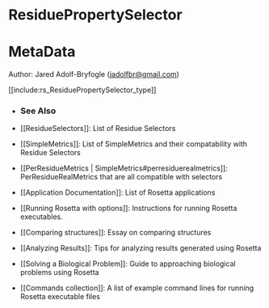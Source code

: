 ResiduePropertySelector
==================

MetaData
========

Author: Jared Adolf-Bryfogle (jadolfbr@gmail.com)


[[include:rs_ResiduePropertySelector_type]]



- ### See Also
 - [[ResidueSelectors]]: List of Residue Selectors
 - [[SimpleMetrics]]: List of SimpleMetrics and their compatability with Residue Selectors
 - [[PerResidueMetrics | SimpleMetrics#perresiduerealmetrics]]: PerResidueRealMetrics that are all compatible with selectors

 - [[Application Documentation]]: List of Rosetta applications
 - [[Running Rosetta with options]]: Instructions for running Rosetta executables.
 - [[Comparing structures]]: Essay on comparing structures
 - [[Analyzing Results]]: Tips for analyzing results generated using Rosetta
 - [[Solving a Biological Problem]]: Guide to approaching biological problems using Rosetta
 - [[Commands collection]]: A list of example command lines for running Rosetta executable files
